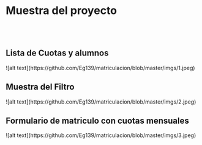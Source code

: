 <h1>Muestra del proyecto</h1>
<br><br>
<h2>Lista de Cuotas y alumnos</h2>
![alt text](https://github.com/Eg139/matriculacion/blob/master/imgs/1.jpeg)
<br>
<h2>Muestra del Filtro</h2>
![alt text](https://github.com/Eg139/matriculacion/blob/master/imgs/2.jpeg)
<br>
<h2>Formulario de matriculo con cuotas mensuales</h2>
![alt text](https://github.com/Eg139/matriculacion/blob/master/imgs/3.jpeg)